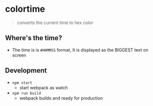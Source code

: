 # colortime
>   converts the current time to hex color

## Where's the time?
-   The time is is `#HHMMSS` format, It is displayed as the BIGGEST text on screen

## Development
-   `npm start`
    -   start webpack as watch
-   `npm run build`
    -   webpack builds and ready for production
